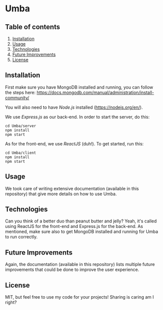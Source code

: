 # Umba


## Table of contents
1. [ Installation ](#install)
2. [ Usage ](#usage)
3. [ Technologies ](#tech)
4. [ Future Improvements ](#improv)
5. [ License ](#license)


<a name="install"></a>
## Installation

First make sure you have MongoDB installed and running, you can follow the steps here: https://docs.mongodb.com/manual/administration/install-community/

You will also need to have *Node.js* installed (https://nodejs.org/en/).

We use *Express.js* as our back-end. In order to start the server, do this:

```
cd Umba/server
npm install
npm start
```

As for the front-end, we use *ReactJS* (duh!). To get started, run this:

```
cd Umba/client
npm install
npm start
```


<a name="usage"></a>
## Usage

We took care of writing extensive documentation (available in this repository) that give more details on how to use Umba.


<a name="tech"></a>
## Technologies

Can you think of a better duo than peanut butter and jelly? Yeah, it's called using ReactJS for the front-end and Express.js for the back-end. As mentioned, make sure also to get MongoDB installed and running for Umba to run correctly.


<a name="improv"></a>
## Future Improvements

Again, the documentation (available in this repository) lists multiple future improvements that could be done to improve the user experience.

<a name="license"></a>
## License

MIT, but feel free to use my code for your projects! Sharing is caring am I right?
